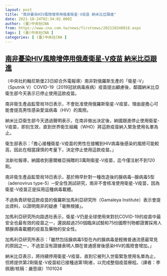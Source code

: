 ```yaml
---
layout: post
title: "南非憂染HIV風險增停用俄產衛星-V疫苗 納米比亞跟進"
date: 2021-10-24T02:34:02.000Z
author: (臺)中央社CNA
from: https://www.cna.com.tw/news/firstnews/202110240018.aspx
tags: [ (臺)中央社CNA ]
categories: [ (臺)中央社CNA ]
---
```

<!--1635042842000-->
[南非憂染HIV風險增停用俄產衛星-V疫苗 納米比亞跟進](https://www.cna.com.tw/news/firstnews/202110240018.aspx)
------

<div>
<div></div><div><p>（中央社約翰尼斯堡23日綜合外電報導）南非對俄羅斯生產的「衛星-V」（Sputnik V）COVID-19（2019冠狀病毒疾病）疫苗提出顧慮後，鄰國納米比亞衛生部今天表示已停止使用這款疫苗。</p><p>南非衛生產品監管局18日表示，不會批准使用俄羅斯衛星-V疫苗，理由是擔心可能會提高男性感染愛滋病毒（HIV）的風險。</p><p>納米比亞衛生部今天透過聲明表示，在南非做出決定後，納國跟進停止使用衛星-V疫苗，即刻生效，直到世界衛生組織（WHO）將這款疫苗納入緊急使用名單為止。</p><p>衛生部表示：「擔心接種衛星-V疫苗的男性在接觸到HIV病毒後感染的風險可能較高，因此在相當謹慎的考量下，決定停止使用這款疫苗。」</p><p>法新社報導，納國收到塞爾維亞捐贈的3萬劑衛星-V疫苗，迄今僅注射不到120劑。</p><p>南非衛生產品監管局18日表示，基於稍早針對一種改造後的腺病毒─腺病毒5型（adenovirus type-5）─安全性測試研究，南非不會核准使用衛星-V疫苗，因為衛星-V疫苗正是採用這種病毒載體。</p><p>不過負責研發這款疫苗的俄羅斯加馬利亞研究所（Gamaleya Institute）表示會提出資料，以證明南非的疑慮「毫無根據」。</p><p>加馬利亞研究所向路透社表示，衛星-V仍是全球使用來對抗COVID-19的疫苗中最安全也最有效的疫苗之一，還說超過250個臨床試驗和75份國際刊物都證實採用人類腺病毒載體的疫苗及藥物的安全性。</p><p>加馬利亞研究所表示：「雖然包括腺病毒5型在內的腺病毒是輕微普通流感最常見的原因之一，不過並沒有證據表明人類在普通感冒後感染HIV的風險會增加。」</p><p>納米比亞表示，將持續停用衛星-V疫苗，直到它被列入世衛緊急使用名單為止，但將提供第2劑衛星-V疫苗給已接種過第1劑者，以完成整個疫苗療程。（譯者：李佩珊/核稿：嚴思祺）1101024</p></div>
</div>
